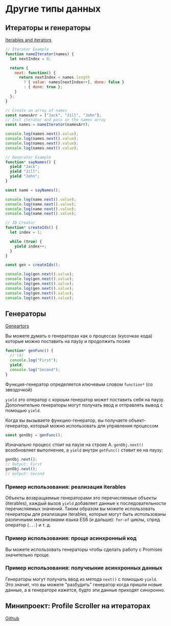# Другие типы данных

## Итераторы и генераторы

[Iterables and iterators](http://exploringjs.com/es6/ch_iteration.html)

```javascript
// Iterator Example
function nameIterator(names) {
  let nextIndex = 0;

  return {
    next: function() {
      return nextIndex < names.length
        ? { value: names[nextIndex++], done: false }
        : { done: true };
    }
  };
}

// Create an array of names
const namesArr = ["Jack", "Jill", "John"];
// Init iterator and pass in the names array
const names = nameIterator(namesArr);

console.log(names.next().value);
console.log(names.next().value);
console.log(names.next().value);
console.log(names.next().value);

// Generator Example
function* sayNames() {
  yield "Jack";
  yield "Jill";
  yield "John";
}

const name = sayNames();

console.log(name.next().value);
console.log(name.next().value);
console.log(name.next().value);
console.log(name.next().value);

// ID Creator
function* createIds() {
  let index = 1;

  while (true) {
    yield index++;
  }
}

const gen = createIds();

console.log(gen.next().value);
console.log(gen.next().value);
console.log(gen.next().value);
console.log(gen.next().value);
console.log(gen.next().value);
console.log(gen.next().value);
```

## Генераторы

[Geneartors](http://exploringjs.com/es6/ch_generators.html)

Вы можете думать о генераторах как о процессах (кусочках кода) которые можно поставить на паузу и продолжить позже

```javascript
function* genFunc() {
  // (A)
  console.log("First");
  yield;
  console.log("Second");
}
```

Функция-генератор определяется ключевым словом `function*` (со звездочкой)

`yield` это оператор с короым генератор может поставить себя на паузу. Дополнительно генераторы могут получать ввод и отправлять вывод с помощью `yield`.

Когда вы вызываете функцию-генератор, вы получаете объект-генератор, который можно использовать для управления процессом

```javascript
const genObj = genFunc();
```

Изначально процесс стоит на паузе на строке А. `genObj.next()` возобновляет выполнение, а `yield` внутри `getFunc()` ставит ее на паузу:

```javascript
genObj.next();
// Output: First
genObj.next();
// output: Second
```

### Пример использования: реализация iterables

Объекты возвращаемые генераторами это перечисляемые объекты (iterables), каждый вызов `yield` добавляет данные к последовательности перечисляемых значений. Таким образом вы можете использовать генераторы для реализации iterables, которые могут быть использованы различными механизмами языка ES6 (и дальше): `for-of` циклы, спред оператор (`...`) и т. д.

### Пример использования: проще асинхронный код

Вы можете использовать генераторы чтобы сделать работу с Promises значительно проще.

### Пример использования: получеыние асинхронных данных

Генераторы могут получать ввод из метода `next()` с помощью `yield`. Это значит, что вы можете "разбудить" генератор когда пришли новые данные, а в генераторе кажется, будто эти данные приходят синхронно.

## Минипроект: Profile Scroller на итераторах

[Github](https://github.com/curtdp/ProfileScroller)
